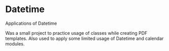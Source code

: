 # Datetime
Applications of Datetime

Was a small project to practice usage of classes while creating PDF templates.
Also used to apply some limited usage of Datetime and calendar modules.
